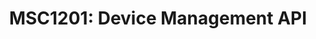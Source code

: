 ---
title: "MSC1201: Device Management API"
published: false
created_at: "2018-05-10"
description:
category: encryption
keywords: merged
client_stats:
server_stats:
  synapse:
    all:
      merged: y
sdk_stats:
services_stats:
footnotes:
notes:
links:
 - title: "PR for MSC1201"
   link: "https://github.com/matrix-org/matrix-doc/issues/1201"
 - title: Documentation
   link: "https://docs.google.com/document/d/1H8Z5b9kGKuvFkfDR1uQHaKdYxBD03ZDjMGH1IXQ0Wbw/edit#heading=h.8rtccxo23ng"
---